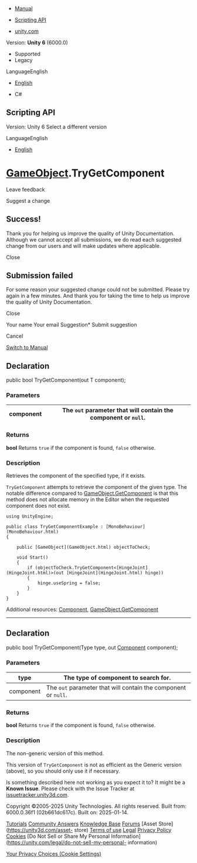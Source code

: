 [ ]()

  * [Manual](../Manual/index.html)
  * [Scripting API](../ScriptReference/index.html)

  * [unity.com](https://unity.com/)

Version: **Unity 6** (6000.0)

  * Supported
  * Legacy

LanguageEnglish

  * [English]()

  * C#

[ ](https://docs.unity3d.com)

## Scripting API

Version: Unity 6 Select a different version

LanguageEnglish

  * [English]()

#  [GameObject](GameObject.html).TryGetComponent

Leave feedback

Suggest a change

## Success!

Thank you for helping us improve the quality of Unity Documentation. Although
we cannot accept all submissions, we do read each suggested change from our
users and will make updates where applicable.

Close

## Submission failed

For some reason your suggested change could not be submitted. Please <a>try
again</a> in a few minutes. And thank you for taking the time to help us
improve the quality of Unity Documentation.

Close

Your name Your email Suggestion* Submit suggestion

Cancel

[Switch to Manual](../Manual/class-GameObject.html "Go to GameObject Component
in the Manual")

## Declaration

public bool TryGetComponent(out T component);

### Parameters

component | The `out` parameter that will contain the component or `null`.  
---|---  
  
### Returns

**bool** Returns `true` if the component is found, `false` otherwise.

### Description

Retrieves the component of the specified type, if it exists.

`TryGetComponent` attempts to retrieve the component of the given type. The
notable difference compared to
[GameObject.GetComponent](GameObject.GetComponent.html) is that this method
does not allocate memory in the Editor when the requested component does not
exist.

    
    
    using UnityEngine;  
      
    public class TryGetComponentExample : [MonoBehaviour](MonoBehaviour.html)
    {
     
        public [GameObject](GameObject.html) objectToCheck;  
      
        void Start()
        {
            if (objectToCheck.TryGetComponent<[HingeJoint](HingeJoint.html)>(out [HingeJoint](HingeJoint.html) hinge))
            {
                hinge.useSpring = false;
            }
        }
    }
    

Additional resources: [Component](Component.html),
[GameObject.GetComponent](GameObject.GetComponent.html)

* * *

## Declaration

public bool TryGetComponent(Type type, out [Component](Component.html)
component);

### Parameters

type | The type of component to search for.  
---|---  
component | The `out` parameter that will contain the component or `null`.  
  
### Returns

**bool** Returns `true` if the component is found, `false` otherwise.

### Description

The non-generic version of this method.

This version of `TryGetComponent` is not as efficient as the Generic version
(above), so you should only use it if necessary.

Is something described here not working as you expect it to? It might be a
**Known Issue**. Please check with the Issue Tracker at
[issuetracker.unity3d.com](https://issuetracker.unity3d.com).

Copyright ©2005-2025 Unity Technologies. All rights reserved. Built from:
6000.0.36f1 (02b661dc617c). Built on: 2025-01-14.

[Tutorials](https://unity3d.com/learn) [Community
Answers](https://answers.unity3d.com) [Knowledge
Base](https://support.unity3d.com/hc/en-us)
[Forums](https://forum.unity3d.com) [Asset Store](https://unity3d.com/asset-
store) [Terms of use](https://docs.unity3d.com/Manual/TermsOfUse.html)
[Legal](https://unity.com/legal) [Privacy
Policy](https://unity.com/legal/privacy-policy)
[Cookies](https://unity.com/legal/cookie-policy) [Do Not Sell or Share My
Personal Information](https://unity.com/legal/do-not-sell-my-personal-
information)

[Your Privacy Choices (Cookie Settings)](javascript:void\(0\);)

